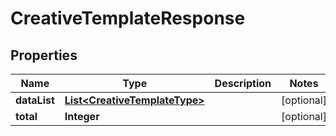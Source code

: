 

# CreativeTemplateResponse


## Properties

Name | Type | Description | Notes
------------ | ------------- | ------------- | -------------
**dataList** | [**List&lt;CreativeTemplateType&gt;**](CreativeTemplateType.md) |  |  [optional]
**total** | **Integer** |  |  [optional]



